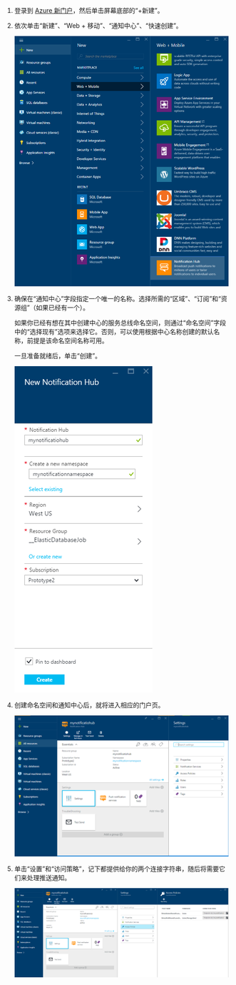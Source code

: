 

1. 登录到 [Azure 新门户](https://portal.azure.cn)，然后单击屏幕底部的“+新建”。

2. 依次单击“新建”、“Web + 移动”、“通知中心”、“快速创建”。

   	![Azure 门户 - 创建通知中心](./media/notification-hubs-portal-create-new-hub/notification-hubs-azure-portal-create.png)

3. 确保在“通知中心”字段指定一个唯一的名称。选择所需的“区域”、“订阅”和“资源组”（如果已经有一个）。
 
	如果你已经有想在其中创建中心的服务总线命名空间，则通过“命名空间”字段中的“选择现有”选项来选择它。否则，可以使用根据中心名称创建的默认名称，前提是该命名空间名称可用。

	一旦准备就绪后，单击“创建”。

   	![Azure 门户 - 设置通知中心属性](./media/notification-hubs-portal-create-new-hub/notification-hubs-azure-portal-settings.png)

4. 创建命名空间和通知中心后，就将进入相应的门户页。

   	![Azure 门户 - 通知中心门户页面](./media/notification-hubs-portal-create-new-hub/notification-hubs-azure-portal-page.png)
       
5. 单击“设置”和“访问策略”，记下都提供给你的两个连接字符串，随后将需要它们来处理推送通知。

   	![Azure 门户 - 通知中心连接字符串](./media/notification-hubs-portal-create-new-hub/notification-hubs-connection-strings-portal.png)

<!---HONumber=Mooncake_0405_2016-->